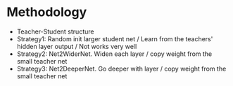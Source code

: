 # Methodology 

*  Teacher-Student structure
  * Strategy1: Random init larger student net / Learn from the teachers' hidden layer output / Not works very well
  * Strategy2: Net2WiderNet. Widen each layer / copy weight from the small teacher net 
  * Strategy3: Net2DeeperNet. Go deeper with layer / copy weight from the small teacher net
